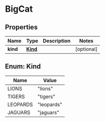 

# BigCat


## Properties

| Name | Type | Description | Notes |
|------------ | ------------- | ------------- | -------------|
|**kind** | [**Kind**](#Kind) |  |  [optional] |



## Enum: Kind

| Name | Value |
|---- | -----|
| LIONS | &quot;lions&quot; |
| TIGERS | &quot;tigers&quot; |
| LEOPARDS | &quot;leopards&quot; |
| JAGUARS | &quot;jaguars&quot; |



